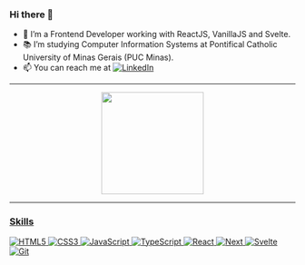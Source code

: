### Hi there 👋

- 🌱 I’m a Frontend Developer working with ReactJS, VanillaJS and Svelte.
- 📚 I’m studying Computer Information Systems at Pontifical Catholic University of Minas Gerais (PUC Minas).
- 📫 You can reach me at  [![LinkedIn](https://img.shields.io/badge/-LinkedIn-000000?style=flat&logo=linkedin)](https://www.linkedin.com/in/gabriel-ferreira5/)

---

<div align="center">
  <a href="https://github.com/devgabrielf">
  <img height="180em" src="https://github-readme-stats.vercel.app/api/top-langs/?username=devgabrielf&layout=compact&langs_count=7&theme=omni"/>
</div>
  
---

### Skills

![HTML5](https://img.shields.io/badge/-HTML5-000000?style=flat&logo=html5)
![CSS3](https://img.shields.io/badge/-CSS3-000000?style=flat&logo=css3)
![JavaScript](https://img.shields.io/badge/-JavaScript-000000?style=flat&logo=javascript)
![TypeScript](https://img.shields.io/badge/-TypeScript-000000?style=flat&logo=typescript)
![React](https://img.shields.io/badge/-React-000000?style=flat&logo=react)
![Next](https://img.shields.io/badge/-Next-000000?style=flat&logo=react)
![Svelte](https://img.shields.io/badge/-Svelte-000000?style=flat&logo=svelte)
![Git](https://img.shields.io/badge/-Git-000000?style=flat&logo=git)
